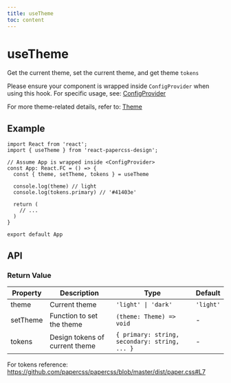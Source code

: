 ```yaml
---
title: useTheme
toc: content
---
```


# useTheme

Get the current theme, set the current theme, and get theme `tokens`

Please ensure your component is wrapped inside `ConfigProvider` when using this hook. For specific usage, see: [ConfigProvider](../ConfigProvider/index.md)

For more theme-related details, refer to: [Theme](../../docs/guide/theme.md)

## Example

```tsx | pure
import React from 'react';
import { useTheme } from 'react-papercss-design';

// Assume App is wrapped inside <ConfigProvider>
const App: React.FC = () => {
  const { theme, setTheme, tokens } = useTheme

  console.log(theme) // light
  console.log(tokens.primary) // '#41403e'

  return (
    // ...
  )
}

export default App
```

## API

### Return Value

| Property | Description                    | Type                                          | Default   |
| -------- | ------------------------------ | --------------------------------------------- | --------- |
| theme    | Current theme                  | `'light' \| 'dark'`                           | `'light'` |
| setTheme | Function to set the theme      | `(theme: Theme) => void`                      | -         |
| tokens   | Design tokens of current theme | `{ primary: string, secondary: string, ... }` | -         |

For tokens reference: https://github.com/papercss/papercss/blob/master/dist/paper.css#L7
